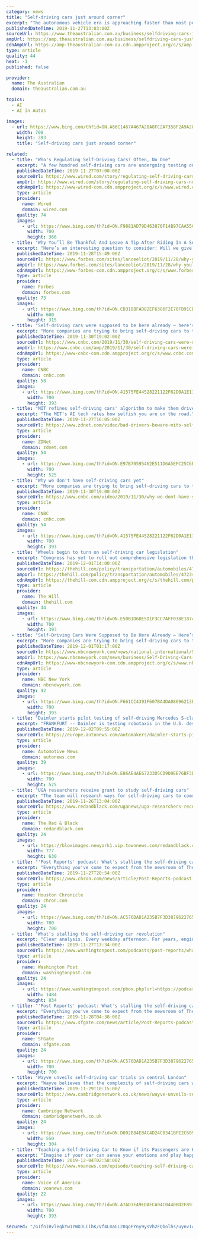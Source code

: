 ```yaml
---
category: news
title: "Self-driving cars just around corner"
excerpt: "The autonomous vehicle era is ­approaching faster than most people realise, but the pace of the transition to driverless cars will be driven more by economics than advancements in machine learning and artificial intelligence ... “The future of driving is autonomous. We believe it’s going to happen a lot sooner than most others do ..."
publishedDateTime: 2019-11-27T13:03:00Z
sourceUrl: https://www.theaustralian.com.au/business/selfdriving-cars-just-around-corner/news-story/f76228c23ba5dd1d414bde6e7394a50d
ampUrl: https://amp.theaustralian.com.au/business/selfdriving-cars-just-around-corner/news-story/f76228c23ba5dd1d414bde6e7394a50d
cdnAmpUrl: https://amp-theaustralian-com-au.cdn.ampproject.org/c/s/amp.theaustralian.com.au/business/selfdriving-cars-just-around-corner/news-story/f76228c23ba5dd1d414bde6e7394a50d
type: article
quality: 44
heat: -1
published: false

provider:
  name: The Australian
  domain: theaustralian.com.au

topics:
  - AI
  - AI in Autos

images:
  - url: https://www.bing.com/th?id=ON.A66C1467A467A20A8FC2A7358F2A9A28
    width: 700
    height: 393
    title: "Self-driving cars just around corner"

related:
  - title: "Who's Regulating Self-Driving Cars? Often, No One"
    excerpt: "A few hundred self-driving cars are undergoing testing on American roads today, using advanced technology to journey down highways, stop at red lights, and avoid pedestrians and cyclists—except when they don’t. More than 60 companies are registered to test in California alone, though just 28 tested on state roads last year. Exactly how many ..."
    publishedDateTime: 2019-11-27T07:00:00Z
    sourceUrl: https://www.wired.com/story/regulating-self-driving-cars-no-one/
    ampUrl: https://www.wired.com/story/regulating-self-driving-cars-no-one/amp
    cdnAmpUrl: https://www-wired-com.cdn.ampproject.org/c/s/www.wired.com/story/regulating-self-driving-cars-no-one/amp
    type: article
    provider:
      name: Wired
      domain: wired.com
    quality: 74
    images:
      - url: https://www.bing.com/th?id=ON.F9881AD79D463870F14B97CAA55C3DDD
        width: 700
        height: 366
  - title: "Why You’ll Be Thankful And Leave A Tip After Riding In A Self-Driving Car"
    excerpt: "Here’s an interesting question to consider: Will we give out tips when ridesharing is being performed by true self-driving cars? Your first thought might be that it makes absolutely no sense whatsoever to give a tip to a self-driving car. A true self-driving car is being driven by an AI system, and there’s no human driver, so it seems crazy ..."
    publishedDateTime: 2019-11-28T15:49:00Z
    sourceUrl: https://www.forbes.com/sites/lanceeliot/2019/11/28/why-youll-be-thankful-and-leave-a-tip-after-riding-in-a-self-driving-car/
    ampUrl: https://www.forbes.com/sites/lanceeliot/2019/11/28/why-youll-be-thankful-and-leave-a-tip-after-riding-in-a-self-driving-car/amp/
    cdnAmpUrl: https://www-forbes-com.cdn.ampproject.org/c/s/www.forbes.com/sites/lanceeliot/2019/11/28/why-youll-be-thankful-and-leave-a-tip-after-riding-in-a-self-driving-car/amp/
    type: article
    provider:
      name: Forbes
      domain: forbes.com
    quality: 73
    images:
      - url: https://www.bing.com/th?id=ON.CD318BFAD82EF6386F2E70FB91CBDF7D
        width: 600
        height: 315
  - title: "Self-driving cars were supposed to be here already — here's why they aren't and when they should arrive"
    excerpt: "More companies are trying to bring self-driving cars to the masses than ever before. Yet a truly autonomous vehicle still doesn't exist. And it's not clear if, or when, our driverless future will arrive. Proponents in the industry, including Tesla CEO Elon Musk, Waymo CEO John Krafcik and Cruise CEO Dan Ammann, touted an aggressive timeline but ..."
    publishedDateTime: 2019-11-30T19:02:00Z
    sourceUrl: https://www.cnbc.com/2019/11/30/self-driving-cars-were-supposed-to-be-here-already-heres-whats-next.html
    ampUrl: https://www.cnbc.com/amp/2019/11/30/self-driving-cars-were-supposed-to-be-here-already-heres-whats-next.html
    cdnAmpUrl: https://www-cnbc-com.cdn.ampproject.org/c/s/www.cnbc.com/amp/2019/11/30/self-driving-cars-were-supposed-to-be-here-already-heres-whats-next.html
    type: article
    provider:
      name: CNBC
      domain: cnbc.com
    quality: 58
    images:
      - url: https://www.bing.com/th?id=ON.41575FE44528221122F62D0A1E116362
        width: 700
        height: 393
  - title: "MIT refines self-driving cars' algorithm to make them drive like humans"
    excerpt: "The MIT's AI tech rates how selfish you are on the road."
    publishedDateTime: 2019-11-27T16:05:00Z
    sourceUrl: https://www.zdnet.com/video/bad-drivers-beware-mits-self-driving-car-ai-rates-how-selfish-you-are-on-the-road/
    type: article
    provider:
      name: ZDNet
      domain: zdnet.com
    quality: 54
    images:
      - url: https://www.bing.com/th?id=ON.E97B70595462E511D6A5EFC25C6EEA3A
        width: 700
        height: 525
  - title: "Why we don't have self-driving cars yet"
    excerpt: "More companies are trying to bring self-driving cars to the masses than ever before, but a truly autonomous vehicle still doesn't exist. It's not clear if, or when, our driverless future will arrive. Where exactly are we with self-driving cars, and when can we expect them to be a part of our daily lives?"
    publishedDateTime: 2019-11-30T19:00:00Z
    sourceUrl: https://www.cnbc.com/video/2019/11/30/why-we-dont-have-self-driving-cars-yet.html
    type: article
    provider:
      name: CNBC
      domain: cnbc.com
    quality: 54
    images:
      - url: https://www.bing.com/th?id=ON.41575FE44528221122F62D0A1E116362
        width: 700
        height: 393
  - title: "Wheels begin to turn on self-driving car legislation"
    excerpt: "Congress has yet to roll out comprehensive legislation that would create federal standards for self-driving cars this year, but the wheels have started turning on new efforts to draw up policy. Movement on the issue follows pressure from industry groups and agencies that have been pushing for government guidelines to address the testing and ..."
    publishedDateTime: 2019-12-01T14:00:00Z
    sourceUrl: https://thehill.com/policy/transportation/automobiles/472341-wheels-begin-to-turn-on-self-driving-car-legislation
    ampUrl: https://thehill.com/policy/transportation/automobiles/472341-wheels-begin-to-turn-on-self-driving-car-legislation?amp
    cdnAmpUrl: https://thehill-com.cdn.ampproject.org/c/s/thehill.com/policy/transportation/automobiles/472341-wheels-begin-to-turn-on-self-driving-car-legislation?amp
    type: article
    provider:
      name: The Hill
      domain: thehill.com
    quality: 44
    images:
      - url: https://www.bing.com/th?id=ON.E50B1D6DE5D1F3CC7AFF038E1874AFC1
        width: 700
        height: 393
  - title: "Self-Driving Cars Were Supposed to Be Here Already — Here’s Why They Aren’t"
    excerpt: "More companies are trying to bring self-driving cars to the masses than ever before. Yet a truly autonomous vehicle still doesn’t exist. And it’s not clear if, or when, our driverless future will arrive. Proponents in the industry, including Tesla CEO Elon Musk, Waymo CEO John Krafcik and Cruise CEO Dan Ammann, touted an aggressive timeline ..."
    publishedDateTime: 2019-12-01T01:17:00Z
    sourceUrl: https://www.nbcnewyork.com/news/national-international/Self-Driving-Cars-Were-Supposed-to-Be-Here-Already--Heres-Why-They-Arent-565647961.html
    ampUrl: https://www.nbcnewyork.com/news/business/Self-Driving-Cars-Were-Supposed-to-Be-Here-Already--Heres-Why-They-Arent-565647961.html?amp=y
    cdnAmpUrl: https://www-nbcnewyork-com.cdn.ampproject.org/c/s/www.nbcnewyork.com/news/business/Self-Driving-Cars-Were-Supposed-to-Be-Here-Already--Heres-Why-They-Arent-565647961.html?amp=y
    type: article
    provider:
      name: NBC New York
      domain: nbcnewyork.com
    quality: 42
    images:
      - url: https://www.bing.com/th?id=ON.F661CC4391F607BA4DA08696213F29DF
        width: 700
        height: 393
  - title: "Daimler starts pilot testing of self-driving Mercedes S-class taxis"
    excerpt: "FRANKFURT -- Daimler is testing robotaxis in the U.S. despite new CEO Ola Kallenius saying that the automaker will \"rightsize\" its spending level on self-driving technologies. Daimler's autonomous-driving technology will more likely be apply to commercial vehicles for freight companies on long haul routes than taxis, Kallenius told journalists ..."
    publishedDateTime: 2019-12-02T09:55:00Z
    sourceUrl: https://europe.autonews.com/automakers/daimler-starts-pilot-testing-self-driving-mercedes-s-class-taxis
    type: article
    provider:
      name: Automotive News
      domain: autonews.com
    quality: 39
    images:
      - url: https://www.bing.com/th?id=ON.E86AE4AE67233D5CD9D0EE76BF3D5CEC
        width: 700
        height: 525
  - title: "UGA researchers receive grant to study self-driving cars"
    excerpt: "The team will research ways for self-driving cars to communicate amongst themselves and create algorithms for the cars to work in “ environments full of uncertainty,” according to the release. Researchers will harness artificial intelligence and ..."
    publishedDateTime: 2019-11-26T13:04:00Z
    sourceUrl: https://www.redandblack.com/uganews/uga-researchers-receive-grant-to-study-self-driving-cars/article_ac7078ae-1001-11ea-9bd8-a3548c1a93ff.html
    type: article
    provider:
      name: The Red & Black
      domain: redandblack.com
    quality: 24
    images:
      - url: https://bloximages.newyork1.vip.townnews.com/redandblack.com/content/tncms/assets/v3/editorial/d/e5/de52d844-1001-11ea-b8e2-afd13556e3e0/5ddca470088fa.image.jpg?resize=777%2C630
        width: 777
        height: 630
  - title: "'Post Reports' podcast: What's stalling the self-driving car revolution"
    excerpt: "Everything you've come to expect from the newsroom of The Post - for your ears. In this episode: Faiz Siddiqui explains the engineering challenge behind training self-driving cars. Madhulika Sikka shares the story of an author and filmmaker excavating the experiences of black Americans. Plus, Matt Viser unpacks a Dukakis family tradition."
    publishedDateTime: 2019-11-27T20:54:00Z
    sourceUrl: https://www.chron.com/news/article/Post-Reports-podcast-What-s-stalling-the-14867447.php
    type: article
    provider:
      name: Houston Chronicle
      domain: chron.com
    quality: 24
    images:
      - url: https://www.bing.com/th?id=ON.AC576DAD1A235B7F3D38796227656486
        width: 700
        height: 700
  - title: "What’s stalling the self-driving car revolution"
    excerpt: "Clear analysis. Every weekday afternoon. For years, engineers have raced to program artificial intelligence to recognize the scenarios that human drivers understand implicitly — like the difference between a shadow, a puddle and a pothole. But their efforts to propel self-driving cars into the mainstream have sometimes had disastrous results ..."
    publishedDateTime: 2019-11-27T17:34:00Z
    sourceUrl: https://www.washingtonpost.com/podcasts/post-reports/whats-stalling-the-selfdriving-car-revolution/
    type: article
    provider:
      name: Washington Post
      domain: washingtonpost.com
    quality: 24
    images:
      - url: https://www.washingtonpost.com/pbox.php?url=https://podcast.posttv.com/podcast/20191127/t_1574868036478_name_AEWBHERSABEMXNM2YX3UHZRL6U.jpeg&amp;w=1484&amp;op=resize&amp;opt=1&amp;filter=antialias&amp;t=20170517
        width: 1484
        height: 834
  - title: "'Post Reports' podcast: What's stalling the self-driving car revolution"
    excerpt: "Everything you've come to expect from the newsroom of The Post - for your ears. In this episode: Faiz Siddiqui explains the engineering challenge behind training self-driving cars. Madhulika Sikka shares the story of an author and filmmaker excavating the experiences of black Americans. Plus, Matt Viser unpacks a Dukakis family tradition."
    publishedDateTime: 2019-11-28T04:38:00Z
    sourceUrl: https://www.sfgate.com/news/article/Post-Reports-podcast-What-s-stalling-the-14867447.php
    type: article
    provider:
      name: SFGate
      domain: sfgate.com
    quality: 24
    images:
      - url: https://www.bing.com/th?id=ON.AC576DAD1A235B7F3D38796227656486
        width: 700
        height: 700
  - title: "Wayve unveils self-driving car trials in central London"
    excerpt: "Wayve believes that the complexity of self-driving cars will be solved by better artificial intelligence “brains,” not by more physical sensors and hand-coded rules. Launched in Cambridge, arguably the birthplace of modern computing and artificial intelligence and recently relocated to London, this is the first time a European self-driving ..."
    publishedDateTime: 2019-11-29T10:15:00Z
    sourceUrl: https://www.cambridgenetwork.co.uk/news/wayve-unveils-self-driving-car-trials-central-london
    type: article
    provider:
      name: Cambridge Network
      domain: cambridgenetwork.co.uk
    quality: 24
    images:
      - url: https://www.bing.com/th?id=ON.D092B84E8AC4D24C8341BFE2C6092221
        width: 550
        height: 304
  - title: "Teaching a Self-Driving Car to Know if its Passengers are Happy or Nervous"
    excerpt: "Imagine if your car can sense your emotions and play happy music when you are sad. That’s what a team of researchers at Texas A&M University is working on -- to look at brain waves that correlate to different human emotions and ultimately teach that to ..."
    publishedDateTime: 2019-12-04T02:58:00Z
    sourceUrl: https://www.voanews.com/episode/teaching-self-driving-car-know-if-its-passengers-are-happy-or-nervous-4111141
    type: article
    provider:
      name: Voice of America
      domain: voanews.com
    quality: 22
    images:
      - url: https://www.bing.com/th?id=ON.A7AD3E49EDAFCA94C0440BD2F891F247
        width: 700
        height: 393

secured: "/G1fnIBvleqkYw1YWOJLCihK/Vf4LmaGL20qoPYny9ysVh2FQbolhs/uynvIc0X1oOCLKHmq9HLxiBYFrBR8zdjgfDQ6Ap5cLXs/FoyO1cQWUclLjKCwksBwgI9P8ks2ZBgDruOeW6zBpriPVZbZtVbfU5miyD1psSPmVY/4Ocjri8mJpoxTPiaw6TRPuXH6lPq675IqWIryapUBXMYWAul2+zEAUZsUQca6j3qHLEDTBtajmgbtKGadxPuR0wh2BR65eQJOjzV2a9Tgk5ib9g==;rRHc9hXowttRVUXqIcGbyA=="
---
```


